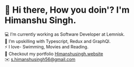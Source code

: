 # 👋 Hi there, How you doin'?  I'm Himanshu Singh.

:computer: I’m currently working as Software Developer at Lemnisk. <br>
:thought_balloon: I’m upskilling with Typescript, Redux and GraphQl. <br>
⚡ I love- Swimming, Movies and Reading. <br>
:link: Checkout my portfolio <a href='https://himanshusingh.website/'>Himanshusingh.website</a> <br>
:envelope: s.himanshusingh56@gmail.com <br>



